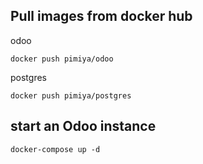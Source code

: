## Pull images from docker hub ##

odoo

`docker push pimiya/odoo`

postgres

`docker push pimiya/postgres`

## start an Odoo instance ##

`docker-compose up -d`


